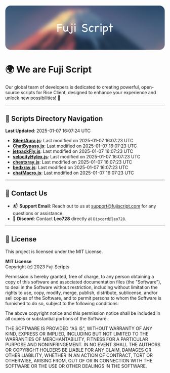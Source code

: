 ![Banner](.github/b.webp)

# 🌍 **We are Fuji Script**

Our global team of developers is dedicated to creating powerful, open-source scripts for Rise Client, designed to enhance your experience and unlock new possibilities! 🌟

---
<!-- SCRIPTS_NAVIGATION_START -->
## 📂 **Scripts Directory Navigation**

**Last Updated**: 2025-01-07 16:07:24 UTC

- **[SilentAura.js](scripts/SilentAura.js)**: Last modified on 2025-01-07 16:07:23 UTC
- **[ChatBypass.js](scripts/ChatBypass.js)**: Last modified on 2025-01-07 16:07:23 UTC
- **[jetpackFly.js](scripts/jetpackFly.js)**: Last modified on 2025-01-07 16:07:23 UTC
- **[velocityHylex.js](scripts/velocityHylex.js)**: Last modified on 2025-01-07 16:07:23 UTC
- **[chestxray.js](scripts/chestxray.js)**: Last modified on 2025-01-07 16:07:23 UTC
- **[bedxray.js](scripts/bedxray.js)**: Last modified on 2025-01-07 16:07:23 UTC
- **[chatMacro.js](scripts/chatMacro.js)**: Last modified on 2025-01-07 16:07:23 UTC

<!-- SCRIPTS_NAVIGATION_END -->

---

## 💬 **Contact Us**  
- 📬 **Support Email**: Reach out to us at [support@fujiscript.com](mailto:support@fujiscript.com) for any questions or assistance.  
- 💬 **Discord**: Contact **Leo728** directly at `Discord@leo728`.

---

## 📜 **License**

This project is licensed under the MIT License.  

**MIT License**  
Copyright (c) 2023 Fuji Scripts  

Permission is hereby granted, free of charge, to any person obtaining a copy of this software and associated documentation files (the "Software"), to deal in the Software without restriction, including without limitation the rights to use, copy, modify, merge, publish, distribute, sublicense, and/or sell copies of the Software, and to permit persons to whom the Software is furnished to do so, subject to the following conditions:  

The above copyright notice and this permission notice shall be included in all copies or substantial portions of the Software.  

THE SOFTWARE IS PROVIDED "AS IS", WITHOUT WARRANTY OF ANY KIND, EXPRESS OR IMPLIED, INCLUDING BUT NOT LIMITED TO THE WARRANTIES OF MERCHANTABILITY, FITNESS FOR A PARTICULAR PURPOSE AND NONINFRINGEMENT. IN NO EVENT SHALL THE AUTHORS OR COPYRIGHT HOLDERS BE LIABLE FOR ANY CLAIM, DAMAGES OR OTHER LIABILITY, WHETHER IN AN ACTION OF CONTRACT, TORT OR OTHERWISE, ARISING FROM, OUT OF OR IN CONNECTION WITH THE SOFTWARE OR THE USE OR OTHER DEALINGS IN THE SOFTWARE.  
